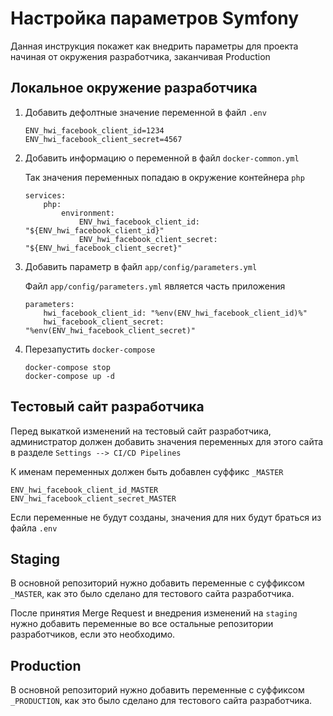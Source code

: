 Настройка параметров Symfony
============================

Данная инструкция покажет как внедрить параметры для проекта
начиная от окружения разработчика, заканчивая Production

## Локальное окружение разработчика

1. Добавить дефолтные значение переменной в файл `.env`

    ```
    ENV_hwi_facebook_client_id=1234
    ENV_hwi_facebook_client_secret=4567
    ```

2. Добавить информацию о переменной в файл `docker-common.yml`

    Так значения переменных попадаю в окружение контейнера `php`

    ```
    services:
        php:
            environment:
                ENV_hwi_facebook_client_id: "${ENV_hwi_facebook_client_id}"
                ENV_hwi_facebook_client_secret: "${ENV_hwi_facebook_client_secret}"
    ```

3. Добавить параметр в файл `app/config/parameters.yml`

    Файл `app/config/parameters.yml` является часть приложения

    ```
    parameters:
        hwi_facebook_client_id: "%env(ENV_hwi_facebook_client_id)%"
        hwi_facebook_client_secret: "%env(ENV_hwi_facebook_client_secret)"
    ```

4. Перезапустить `docker-compose`

    ```
    docker-compose stop
    docker-compose up -d
    ```

## Тестовый сайт разработчика

Перед выкаткой изменений на тестовый сайт разработчика,
администратор должен добавить значения переменных для этого сайта в разделе
`Settings --> CI/CD Pipelines`

К именам переменных должен быть добавлен суффикс `_MASTER`

```
ENV_hwi_facebook_client_id_MASTER
ENV_hwi_facebook_client_secret_MASTER
```

Если переменные не будут созданы, значения для них будут браться из файла `.env`

## Staging

В основной репозиторий нужно добавить переменные с суффиксом `_MASTER`, как это было сделано для тестового сайта разработчика.

После принятия Merge Request и внедрения изменений на `staging` нужно
добавить переменные во все остальные репозитории разработчиков,
если это необходимо.

## Production

В основной репозиторий нужно добавить переменные с суффиксом `_PRODUCTION`, как это было сделано для тестового сайта разработчика.
